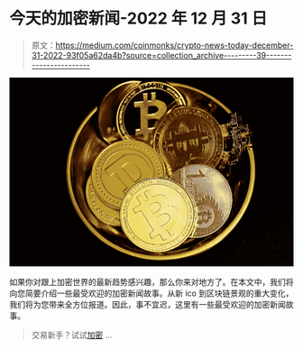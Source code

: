 # 今天的加密新闻-2022 年 12 月 31 日

> 原文：<https://medium.com/coinmonks/crypto-news-today-december-31-2022-93f05a62da4b?source=collection_archive---------39----------------------->

![](img/eec7a8d7fed17e333ea4f26535b36d8e.png)

如果你对跟上加密世界的最新趋势感兴趣，那么你来对地方了。在本文中，我们将向您简要介绍一些最受欢迎的加密新闻故事。从新 ico 到区块链景观的重大变化，我们将为您带来全方位报道。因此，事不宜迟，这里有一些最受欢迎的加密新闻故事。

> 交易新手？试试[加密](/coinmonks/crypto-trading-bot-c2ffce8acb2a) …